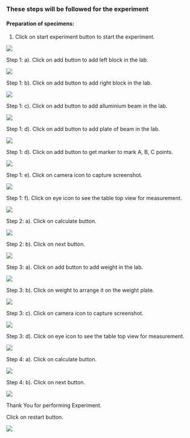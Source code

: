 ### These steps will be followed for the experiment

<!-- **PRE EXPERIMENT QUIZ QUESTIONS**

1) What is photogrammetry technique?
2) What is principle of photogrammetry technique?
3) How is this principle used in satellite imagery?
4) What is the distance between two reference points in this experiment?
5) What do you mean by pixel? -->

#### Preparation of specimens:

1. Click on start experiment button to start the experiment.

<img src="images/pr1.png"/>

Step 1: a). Click on add button to add left block in the lab.

<img src="images/pr2.png"/>

Step 1: b). Click on add button to add right block in the lab.

<img src="images/pr3.png"/>

Step 1: c). Click on add button to add alluminium beam in the lab.

<img src="images/pr4.png"/>

Step 1: d). Click on add button to add plate of beam in the lab.

<img src="images/pr5.png"/>

Step 1: d). Click on add button to get marker to mark A, B, C points.

<img src="images/pr6.png"/>

Step 1: e). Click on camera icon to capture screenshot.

<img src="images/pr7.png"/>

Step 1: f). Click on eye icon to see the table top view for measurement.

<img src="images/pr8.png"/>

Step 2: a). Click on calculate button.

<img src="images/pr9.png"/>

Step 2: b). Click on next button.

<img src="images/pr10.png"/>

Step 3: a). Click on add button to add weight in the lab.

<img src="images/pr11.png"/>

Step 3: b). Click on weight to arrange it on the weight plate.

<img src="images/pr12.png"/>

Step 3: c). Click on camera icon to capture screenshot.

<img src="images/pr13.png"/>

Step 3: d). Click on eye icon to see the table top view for measurement.

<img src="images/pr14.png"/>

Step 4: a). Click on calculate button.

<img src="images/pr15.png"/>

Step 4: b). Click on next button.

<img src="images/pr16.png"/>

Thank You for performing Experiment.

Click on restart button.

<img src="images/pr17.png"/>


<!-- **POST EXPERIMENT QUIZ QUESTIONS**

1) Plot a graph between 'load' versus 'displacement'.
2) Compare the 'load' versus 'displacement' plot obtained experimentally
and theoretically and compute the error.
3) Compute the resolution.  -->
